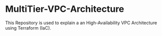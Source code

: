 # MultiTier-VPC-Architecture
This Repository is used to explain a an High-Availability VPC Architecture using Terraform (IaC).
